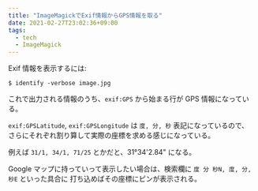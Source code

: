 ```yaml
---
title: "ImageMagickでExif情報からGPS情報を取る"
date: 2021-02-27T23:02:36+09:00
tags:
  - tech
  - ImageMagick
---
```


Exif 情報を表示するには:

```console
$ identify -verbose image.jpg
```

これで出力される情報のうち、`exif:GPS` から始まる行が GPS 情報になっている。

`exif:GPSLatitude`, `exif:GPSLongitude` は `度, 分, 秒` 表記になっているので、
さらにそれぞれ割り算して実際の座標を求める感じになっている。

例えば `31/1, 34/1, 71/25` とかだと、31°34'2.84" になる。

Google マップに持っていって表示したい場合は、検索欄に `度 分 秒N, 度, 分, 秒E` といった具合に
打ち込めばその座標にピンが表示される。

